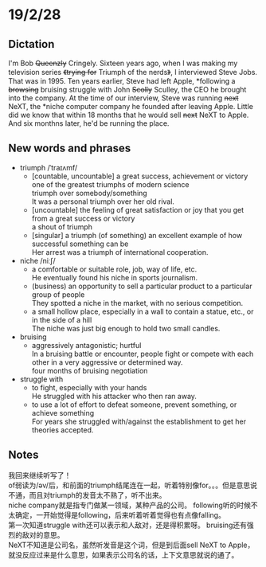 # 19/2/28
## Dictation  
I'm Bob ~~Queenzly~~ Cringely. Sixteen years ago, when I was making my television series ~~《trying for~~ Triumph of the nerds~~》~~, I interviewed Steve Jobs. That was in 1995. Ten years earlier, Steve had left Apple, \*following a ~~browsing~~ bruising struggle with John ~~Scolly~~ Sculley, the CEO he brought into the company. At the time of our interview, Steve was running ~~next~~ NeXT, the \*niche computer company he founded after leaving Apple. Little did we know that within 18 months that he would sell ~~next~~ NeXT to Apple. And six monthns later, he'd be running the place.  
## New words and phrases  
* triumph /ˈtraɪʌmf/  
	* [countable, uncountable] a great success, achievement or victory  
    one of the greatest triumphs of modern science  
    triumph over somebody/something  
    It was a personal triumph over her old rival.  
	* [uncountable] the feeling of great satisfaction or joy that you get from a great success or victory  
    a shout of triumph
	* [singular] a triumph (of something) an excellent example of how successful something can be  
    Her arrest was a triumph of international cooperation.
* niche /niːʃ/
	* a comfortable or suitable role, job, way of life, etc.  
    He eventually found his niche in sports journalism.
	* (business) an opportunity to sell a particular product to a particular group of people    
    They spotted a niche in the market, with no serious competition.
	* a small hollow place, especially in a wall to contain a statue, etc., or in the side of a hill  
    The niche was just big enough to hold two small candles.  
* bruising  
	* aggressively antagonistic; hurtful  
    In a bruising battle or encounter, people fight or compete with each other in a very aggressive or determined way.  
    four months of bruising negotiation
* struggle with  
	* to fight, especially with your hands  
    He struggled with his attacker who then ran away.
	* to use a lot of effort to defeat someone, prevent something, or achieve something  
    For years she struggled with/against the establishment to get her theories accepted.
    
## Notes  
我回来继续听写了！  
of弱读为/əv/后，和前面的triumph结尾连在一起，听着特别像for。。。但是意思说不通，而且对triumph的发音太不熟了，听不出来。  
niche company就是指专门做某一领域，某种产品的公司。 
following听的时候不太确定，一开始觉得是following，后来听着听着觉得也有点像falling。  
第一次知道struggle with还可以表示和人敌对，还是得积累呀。
bruising还有强烈的敌对的意思。  
NeXT不知道是公司名，虽然听发音是这个词，但是到后面sell NeXT to Apple，就没反应过来是什么意思，如果表示公司名的话，上下文意思就说的通了。  
